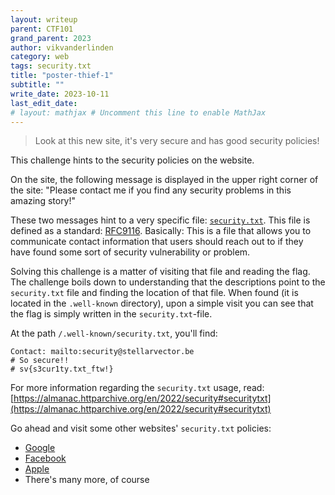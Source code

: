 ```yaml
---
layout: writeup
parent: CTF101
grand_parent: 2023
author: vikvanderlinden
category: web
tags: security.txt
title: "poster-thief-1"
subtitle: ""
write_date: 2023-10-11
last_edit_date:
# layout: mathjax # Uncomment this line to enable MathJax
---
```


> Look at this new site, it's very secure and has good security policies!

This challenge hints to the security policies on the website.

On the site, the following message is displayed in the upper right corner of the site: "Please contact me if you find any security problems in this amazing story!"

These two messages hint to a very specific file: [`security.txt`](https://securitytxt.org/).
This file is defined as a standard: [RFC9116](https://www.rfc-editor.org/rfc/rfc9116).
Basically: This is a file that allows you to communicate contact information that users should reach out to if they have found some sort of security vulnerability or problem.

Solving this challenge is a matter of visiting that file and reading the flag.
The challenge boils down to understanding that the descriptions point to the `security.txt` file and finding the location of that file.
When found (it is located in the `.well-known` directory), upon a simple visit you can see that the flag is simply written in the `security.txt`-file.

At the path `/.well-known/security.txt`, you'll find:

```
Contact: mailto:security@stellarvector.be
# So secure!!
# sv{s3cur1ty.txt_ftw!}
```

For more information regarding the `security.txt` usage, read: [https://almanac.httparchive.org/en/2022/security#securitytxt](https://almanac.httparchive.org/en/2022/security#securitytxt)

Go ahead and visit some other websites' `security.txt` policies:

* [Google](https://www.google.com/.well-known/security.txt)
* [Facebook](https://www.facebook.com/.well-known/security.txt)
* [Apple](https://www.apple.com/.well-known/security.txt)
* There's many more, of course
